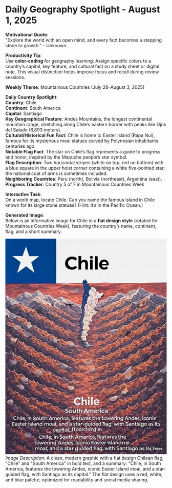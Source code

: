# Daily Geography Spotlight - August 1, 2025

**Motivational Quote**:  
"Explore the world with an open mind, and every fact becomes a stepping stone to growth." – Unknown

**Productivity Tip**:  
Use **color-coding** for geography learning: Assign specific colors to a country’s capital, key feature, and cultural fact on a study sheet or digital note. This visual distinction helps improve focus and recall during review sessions.

**Weekly Theme**: Mountainous Countries (July 28–August 3, 2025)

**Daily Country Spotlight**:  
**Country**: Chile  
**Continent**: South America  
**Capital**: Santiago  
**Key Geographical Feature**: Andes Mountains, the longest continental mountain range, stretching along Chile’s eastern border with peaks like Ojos del Salado (6,893 meters).  
**Cultural/Historical Fun Fact**: Chile is home to Easter Island (Rapa Nui), famous for its mysterious moai statues carved by Polynesian inhabitants centuries ago.  
**Notable Flag Fact**: The star on Chile’s flag represents a guide to progress and honor, inspired by the Mapuche people’s star symbol.  
**Flag Description**: Two horizontal stripes (white on top, red on bottom) with a blue square in the upper hoist corner containing a white five-pointed star; the national coat of arms is sometimes included.  
**Neighboring Countries**: Peru (north), Bolivia (northeast), Argentina (east).  
**Progress Tracker**: Country 5 of 7 in Mountainous Countries Week

**Interactive Task**:  
On a world map, locate Chile. Can you name the famous island in Chile known for its large stone statues? (Hint: It’s in the Pacific Ocean.)

**Generated Image**:  
Below is an informative image for Chile in a **flat design style** (rotated for Mountainous Countries Week), featuring the country’s name, continent, flag, and a short summary.

![Chile Info Image](https://raw.githubusercontent.com/anirudhlohiya/AndroidBlog-Server/refs/heads/main/images/1_chile.jpg)  
*Image Description*: A clean, modern graphic with a flat design Chilean flag, "Chile" and "South America" in bold text, and a summary: "Chile, in South America, features the towering Andes, iconic Easter Island moai, and a star-guided flag, with Santiago as its capital." The flat design uses a red, white, and blue palette, optimized for readability and social media sharing.